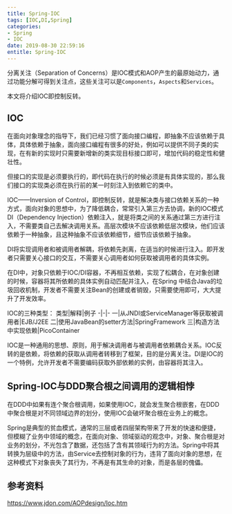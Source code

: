 ```yaml
---
title: Spring-IOC
tags: [IOC,DI,Spring]
categories:
- Spring
- IOC
date: 2019-08-30 22:59:16
entitle: Spring-IOC
---
```


分离关注（Separation of Concerns）是IOC模式和AOP产生的最原始动力，通过功能分解可得到关注点，这些关注可以是`Components`，`Aspects`和`Services`。

本文将介绍IOC即控制反转。

<!--more-->

## IOC

在面向对象理念的指导下，我们已经习惯了面向接口编程，即抽象不应该依赖于具体，具体依赖于抽象，面向接口编程有很多的好处，例如可以提供不同子类的实现，在有新的实现时只需要新增新的类实现目标接口即可，增加代码的稳定性和健壮性。

但接口的实现是必须要执行的，即代码在执行的时候必须是有具体实现的，那么我们接口的实现类必须在执行前的某一时刻注入到依赖它的类中。

IOC——Inversion of Control，即控制反转，就是解决类与接口依赖关系的一种方式，面向对象的思想中，为了降低耦合，常常引入第三方去协调，新的IOC模式DI（Dependency Injection）依赖注入，就是将类之间的关系通过第三方进行注入，不需要类自己去解决调用关系。高层次模块不应该依赖低层次模块，他们应该依赖于一种抽象，且这种抽象不应该依赖细节，细节应该依赖于抽象。

DI将实现调用者和被调用者解耦，将依赖先剥离，在适当的时候进行注入。即开发者只需要关心接口的交互，不需要关心调用者如何获取被调用者的具体实例。

在DI中，对象只依赖于IOC/DI容器，不再相互依赖，实现了松耦合，在对象创建的时候，容器将其所依赖的具体实例自动匹配并注入，在Spring 中结合Java的垃圾回收机制，开发者不需要关注Bean的创建或者销毁，只需要使用即可，大大提升了开发效率。

IOC的三种类型：
类型|解释|例子
-|-|-
一|从JNDI或ServiceManager等获取被调用者|EJB/J2EE
二|使用JavaBean的setter方法|SpringFramework
三|构造方法中实现依赖|PicoContainer

IOC是一种通用的思想、原则，用于解决调用者与被调用者依赖耦合关系。IOC反转的是依赖，将依赖的获取从调用者转移到了框架，目的是分离关注。DI是IOC的一个特例，允许开发者不需要编码获取外部依赖的实例，由容器将其注入。

## Spring-IOC与DDD聚合根之间调用的逻辑相悖

在DDD中如果有连个聚合根调用，如果使用IOC，就会发生聚合根嵌套，在DDD中聚合根是对不同领域边界的划分，使用IOC会破坏聚合根在业务上的概念。

Spring是典型的贫血模式，通常的三层或者四层架构带来了开发的快速和便捷，但模糊了业务中领域的概念，在面向对象、领域驱动的观念中，对象、聚合根是对业务的划分，不光包含了数据，还包括了含有其领域行为的方法。Spring中将其转换为层级中的方法，由Service去控制对象的行为，违背了面向对象的思想，在这种模式下对象丧失了其行为，不再是有其生命的对象，而是各层的傀儡。

## 参考资料
<https://www.jdon.com/AOPdesign/Ioc.htm>
